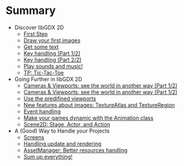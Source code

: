 # Summary #

* Discover libGDX 2D
    * [First Step](tutorial/english-version/chapter1-discover-libgdx/1-first-step.md)
    * [Draw your first images](tutorial/english-version/chapter1-discover-libgdx/2-draw-images.md)
    * [Get some text](tutorial/english-version/chapter1-discover-libgdx/3-display-text.md)
    * [Key handling (Part 1/2)](tutorial/english-version/chapter1-discover-libgdx/4-keys-handling-1.md)
    * [Key handling (Part 2/2)](tutorial/english-version/chapter1-discover-libgdx/4-keys-handling-2.md)
    * [Play sounds and music!](tutorial/english-version/chapter1-discover-libgdx/5-sound.md)
    * [TP: Tic-Tac-Toe](tutorial/english-version/chapter1-discover-libgdx/6-practical-pong.md)
* Going Further in libGDX 2D
    * [Cameras & Viewports: see the world in another way (Part 1/2)]()
    * [Cameras & Viewports: see the world in another way (Part 1/2)]()
    * [Use the predifined viewports]()
    * [New features about images: TextureAtlas and TextureRegion]()
    * [Event handling]()
    * [Make your games dynamic with the Animation class]()
    * [Scene2D: Stage, Actor, and Action]()
* A (Good) Way to Handle your Projects
    * [Screens]()
    * [Handling update and rendering]()
    * [AssetManager: Better resources handling]()
    * [Sum up everything!]()
